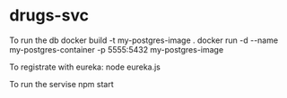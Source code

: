 # drugs-svc
To run the db
docker build -t my-postgres-image .
docker run -d --name my-postgres-container -p 5555:5432 my-postgres-image

To registrate with eureka:
node eureka.js

To run the servise
npm start
